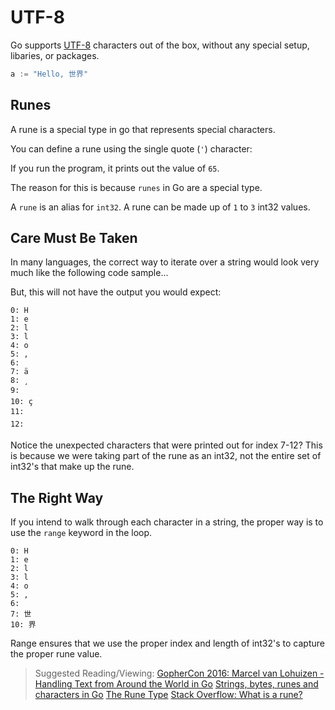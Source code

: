 # UTF-8

Go supports [UTF-8](https://en.wikipedia.org/wiki/UTF-8) characters out of the box, without any special setup, libaries, or packages.

```go
a := "Hello, 世界"
```

## Runes

A rune is a special type in go that represents special characters.

You can define a rune using the single quote (`'`) character:

<code src="src/utf8/utf8-rune/main.go" section="main"></code>

If you run the program, it prints out the value of `65`.

The reason for this is because `runes` in Go are a special type.

A `rune` is an alias for `int32`. A rune can be made up of `1` to `3` int32 values.

## Care Must Be Taken

In many languages, the correct way to iterate over a string would look very much like the following code sample...

<code src="src/utf8/utf8-loop/main.go" section="main"></code>

But, this will not have the output you would expect:

```plain
0: H
1: e
2: l
3: l
4: o
5: ,
6:
7: ä
8: ¸
9: 
10: ç
11: 
12: 
```

Notice the unexpected characters that were printed out for index 7-12? This is because we were taking part of the rune as an int32, not the entire set of int32's that make up the rune.

## The Right Way

If you intend to walk through each character in a string, the proper way is to use the `range` keyword in the loop.

<code src="src/utf8/utf8-range/main.go" section="main"></code>

```text
0: H
1: e
2: l
3: l
4: o
5: ,
6:
7: 世
10: 界
```

Range ensures that we use the proper index and length of int32's to capture the proper rune value.

> Suggested Reading/Viewing:
> [GopherCon 2016: Marcel van Lohuizen - Handling Text from Around the World in Go](https://www.youtube.com/watch?v=K7rMS9Y7_x0)
> [Strings, bytes, runes and characters in Go](https://blog.golang.org/strings)
> [The Rune Type](https://golang.org/doc/go1#rune)
> [Stack Overflow: What is a rune?](https://stackoverflow.com/questions/19310700/what-is-a-rune)

